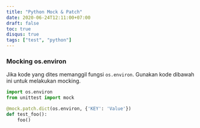 ```yaml
---
title: "Python Mock & Patch"
date: 2020-06-24T12:11:00+07:00
draft: false
toc: true
disqus: true
tags: ["test", "python"]
---
```


### Mocking os.environ

Jika kode yang dites memanggil fungsi `os.environ`. Gunakan kode dibawah ini untuk melakukan mocking.

```python
import os.environ
from unittest import mock

@mock.patch.dict(os.environ, {'KEY': 'Value'})
def test_foo():
    foo()
```
